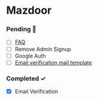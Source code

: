 # Mazdoor

### Pending 📝
- [ ] [FAQ](http://uts3.netlify.app)
- [ ] Remove Admin Signup
- [ ] Google Auth
- [ ] [Email verification mail template](https://www.liveagent.com/templates/verification/)

### Completed ✓ 
- [x] Email Verification